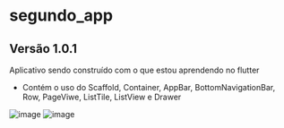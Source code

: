 # segundo_app

## Versão 1.0.1  
Aplicativo sendo construído com o que estou aprendendo no flutter  

- Contém o uso do Scaffold, Container, AppBar, BottomNavigationBar, Row, PageViwe, ListTile, ListView e Drawer  



![image](https://user-images.githubusercontent.com/73318684/139733427-e1177cfd-106d-4de0-86fd-6878b421b9c3.png)
![image](https://user-images.githubusercontent.com/73318684/139733560-3ba96fc9-4e5f-4b8e-bd24-97eebe8285d2.png)

 







